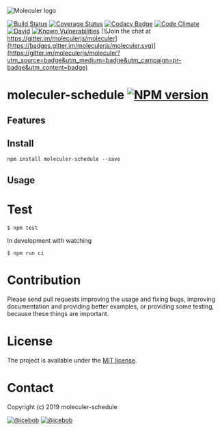 ![Moleculer logo](http://moleculer.services/images/banner.png)

[![Build Status](https://travis-ci.org/artem-a/moleculer-schedule.svg?branch=master)](https://travis-ci.org/artem-a/moleculer-schedule)
[![Coverage Status](https://coveralls.io/repos/github/artem-a/moleculer-schedule/badge.svg?branch=master)](https://coveralls.io/github/artem-a/moleculer-schedule?branch=master)
[![Codacy Badge](https://api.codacy.com/project/badge/Grade/<----hash----->)](https://www.codacy.com/app/<---username---->/moleculer-schedule?utm_source=github.com&amp;utm_medium=referral&amp;utm_content=artem-a/moleculer-schedule&amp;utm_campaign=Badge_Grade)
[![Code Climate](https://codeclimate.com/github/artem-a/moleculer-schedule/badges/gpa.svg)](https://codeclimate.com/github/artem-a/moleculer-schedule)
[![David](https://img.shields.io/david/artem-a/moleculer-schedule.svg)](https://david-dm.org/artem-a/moleculer-schedule)
[![Known Vulnerabilities](https://snyk.io/test/github/artem-a/moleculer-schedule/badge.svg)](https://snyk.io/test/github/artem-a/moleculer-schedule)
[![Join the chat at https://gitter.im/moleculerjs/moleculer](https://badges.gitter.im/moleculerjs/moleculer.svg)](https://gitter.im/moleculerjs/moleculer?utm_source=badge&utm_medium=badge&utm_campaign=pr-badge&utm_content=badge)

# moleculer-schedule [![NPM version](https://img.shields.io/npm/v/moleculer-schedule.svg)](https://www.npmjs.com/package/moleculer-schedule)



## Features

## Install
```
npm install moleculer-schedule --save
```

## Usage


# Test
```
$ npm test
```

In development with watching

```
$ npm run ci
```

# Contribution
Please send pull requests improving the usage and fixing bugs, improving documentation and providing better examples, or providing some testing, because these things are important.

# License
The project is available under the [MIT license](https://tldrlegal.com/license/mit-license).

# Contact
Copyright (c) 2019 moleculer-schedule

[![@icebob](https://img.shields.io/badge/github-moleculerjs-green.svg)](https://github.com/moleculerjs) [![@icebob](https://img.shields.io/badge/twitter-Icebobcsi-blue.svg)](https://twitter.com/Icebobcsi)